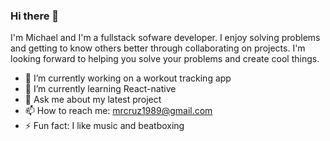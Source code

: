 ### Hi there 👋

I'm Michael and I'm a fullstack sofware developer. I enjoy solving problems and getting to know others better through collaborating on projects. I'm looking forward to helping you solve your problems and create cool things.

- 🔭 I’m currently working on a workout tracking app
- 🌱 I’m currently learning React-native
- 💬 Ask me about my latest project
- 📫 How to reach me: mrcruz1989@gmail.com
- ⚡ Fun fact: I like music and beatboxing
